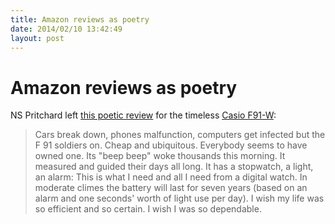 ```yaml
---
title: Amazon reviews as poetry
date: 2014/02/10 13:42:49
layout: post
---
```

# Amazon reviews as poetry

NS Pritchard left [this poetic review](http://www.amazon.co.uk/review/R2BO0OYSWPB15H/ref=cm_cr_pr_viewpnt#R2BO0OYSWPB15H) for the timeless [Casio F91-W](http://en.wikipedia.org/wiki/Casio_F-91W): 

> Cars break down, phones malfunction, computers get infected but the F 91 soldiers on. Cheap and ubiquitous. Everybody seems to have owned one. Its "beep beep" woke thousands this morning. It measured and guided their days all long. It has a stopwatch, a light, an alarm: This is what I need and all I need from a digital watch. In moderate climes the battery will last for seven years (based on an alarm and one seconds' worth of light use per day). I wish my life was so efficient and so certain. I wish I was so dependable.
